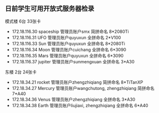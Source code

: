 ## 日前学生可用开放式服务器检录
模式楼 6台 33张卡
- 172.18.116.30  spaceship 管理员账户smx  简拼命名 8*2080Ti
- 172.18.116.31  UFO 管理员账户quyuxun 全拼命名 2*V100
- 172.18.116.33  Sun 管理员账户quyuxun 全拼命名 8*2080Ti
- 172.18.116.34  Moon  管理员账户cuichang 全拼命名 6*3090
- 172.18.116.35  Mars  管理员账户quyuxun 全拼命名 6*3090
- 172.18.116.37  jupiter  管理员账户sunmengxuan 全拼命名 3*A30

东楼 2台 24张卡
- 172.18.34.21  rocket 管理员账户zhengzhiqiang 简拼命名 8*TiTanXP
- 172.18.34.27  Mercury 管理员账户wangchutong, zhengzhiqiang 简拼命名 7*A40
- 172.18.34.36  Venus 管理员账户zhengzhiqiang 全拼命名 3*A30
- 172.18.34.38  Earth 管理员账户liujiaxi, zhengzhiqiang 全拼命名 6*A40
